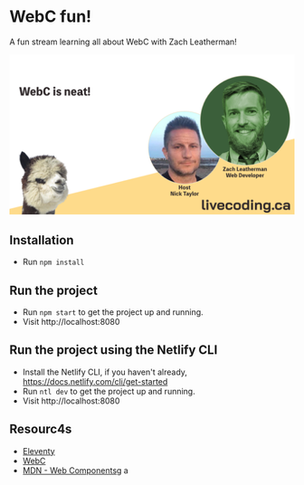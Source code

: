 # WebC fun!

A fun stream learning all about WebC with Zach Leatherman!

<a href="https://www.twitch.tv/videos/1622305299">
<img alt="Stream with Zach Leatherman about WebC"  src="zach-leatherman-webc.png" />
</a>

## Installation

- Run `npm install`

## Run the project

- Run `npm start` to get the project up and running.
- Visit http://localhost:8080

## Run the project using the Netlify CLI

- Install the Netlify CLI, if you haven't already, https://docs.netlify.com/cli/get-started
- Run `ntl dev` to get the project up and running.
- Visit http://localhost:8080

## Resourc4s

- [Eleventy](https://github.com/11ty/eleventy)
- [WebC](https://github.com/11ty/webc)
- [MDN - Web Components](https://developer.mozilla.org/en-US/docs/Web/Web_Components)g a
